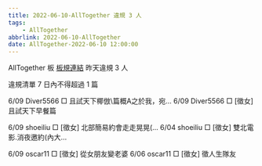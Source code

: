 ```yaml
---
title: 2022-06-10-AllTogether 違規 3 人
tags:
    - AllTogether
abbrlink: 2022-06-10-AllTogether
date: AllTogether-2022-06-10 12:00:00
---
```

AllTogether 板 [板規連結](https://www.ptt.cc/bbs/AllTogether/M.1643211430.A.5FB.html)
昨天違規 3 人
<!-- more -->

違規清單
7 日內不得超過 1 篇

6/09 Diver5566 □ 且試天下椰倣\篇概A之於我，宛…
6/09 Diver5566 □ [徵女] 且試天下早餐篇

6/09 shoeiliu □ [徵女] 北部簡易約會走走晃晃(…
6/04 shoeiliu □ [徵女] 雙北電影.消夜邀約(內大…

6/09 oscar11 □ [徵女] 從女朋友變老婆
6/06 oscar11 □ [徵女] 徵人生隊友